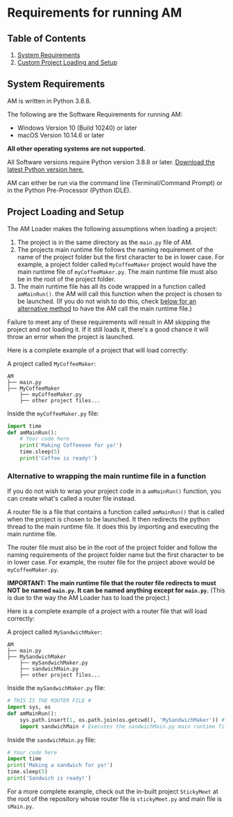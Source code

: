 # Requirements for running AM

## Table of Contents
1. [System Requirements](#system-requirements)
2. [Custom Project Loading and Setup](#project-loading-and-setup)


## System Requirements
AM is written in Python 3.8.8.

The following are the Software Requirements for running AM:

- Windows Version 10 (Build 10240) or later
- macOS Version 10.14.6 or later

**All other operating systems are not supported.**

All Software versions require Python version 3.8.8 or later. [Download the latest Python version here.](https://www.python.org/downloads/)

AM can either be run via the command line (Terminal/Command Prompt) or in the Python Pre-Processor (Python IDLE).

## Project Loading and Setup
The AM Loader makes the following assumptions when loading a project:
1) The project is in the same directory as the `main.py` file of AM.
2) The projects main runtime file follows the naming requirement of the name of the project folder but the first character to be in lower case. For example, a project folder called `MyCoffeeMaker` project would have the main runtime file of `myCoffeeMaker.py`. The main runtime file must also be in the root of the project folder.
3) The main runtime file has all its code wrapped in a function called `amMainRun()`. the AM will call this function when the project is chosen to be launched. (If you do not wish to do this, check [below for an alternative method](#alternative-to-wrapping-the-main-runtime-file-in-a-function) to have the AM call the main runtime file.)

Failure to meet any of these requirements will result in AM skipping the project and not loading it. If it still loads it, there's a good chance it will throw an error when the project is launched.

Here is a complete example of a project that will load correctly:

A project called `MyCoffeeMaker`:
```
AM
├── main.py
├── MyCoffeeMaker
    ├── myCoffeeMaker.py
    ├── other project files...
``` 

Inside the `myCoffeeMaker.py` file:
```python
import time
def amMainRun():
    # Your code here
    print('Making Coffeeeee for ya!')
    time.sleep(5)
    print('Coffee is ready!')
```

### Alternative to wrapping the main runtime file in a function
If you do not wish to wrap your project code in a `amMainRun()` function, you can create what's called a router file instead.

A router file is a file that contains a function called `amMainRun()` that is called when the project is chosen to be launched. It then redirects the python thread to the main runtime file.
It does this by importing and executing the main runtime file.

The router file must also be in the root of the project folder and follow the naming requirements of the project folder name but the first character to be in lower case.
For example, the router file for the project above would be `myCoffeeMaker.py`. 

**IMPORTANT: The main runtime file that the router file redirects to must NOT be named `main.py`. It can be named anything except for `main.py`.**
(This is due to the way the AM Loader has to load the project.)

Here is a complete example of a project with a router file that will load correctly:

A project called `MySandwichMaker`:
```
AM
├── main.py
├── MySandwichMaker
    ├── mySandwichMaker.py
    ├── sandwichMain.py
    ├── other project files...
```

Inside the `mySandwichMaker.py` file:
```python
# THIS IS THE ROUTER FILE #
import sys, os
def amMainRun():
    sys.path.insert(1, os.path.join(os.getcwd(), 'MySandwichMaker')) # Change the path to the project folder
    import sandwichMain # Executes the sandwichMain.py main runtime file
```

Inside the `sandwichMain.py` file:
```python
# Your code here
import time
print('Making a sandwich for ya!')
time.sleep(5)
print('Sandwich is ready!')
```

For a more complete example, check out the in-built project `StickyMeet` at the root of the repository whose router file is `stickyMeet.py` and main file is `sMain.py`.
